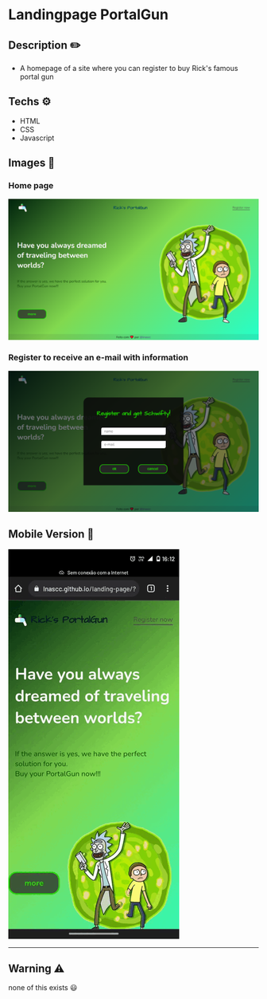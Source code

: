 # Landingpage PortalGun

## Description ✏️
- A homepage of a site where you can register to buy Rick's famous portal gun

## Techs ⚙️
- HTML
- CSS
- Javascript

## Images 📸

### Home page
![screenshot](./images/screenshot-1.png)

### Register to receive an e-mail with information
![sreenshot-register](./images/screenshot-2.png)

## Mobile Version 📱

![mobile version](./images/mobileversion.gif)

---

## Warning ⚠️
none of this exists 😃
